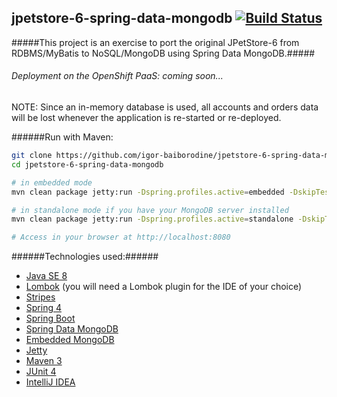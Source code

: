 jpetstore-6-spring-data-mongodb [![Build Status](https://travis-ci.org/igor-baiborodine/jpetstore-6-spring-data-mongodb.svg?branch=master)](https://travis-ci.org/igor-baiborodine/jpetstore-6-spring-data-mongodb)
-------------------------------------------------------------------------------------------------------------------------------------------------------------------------------------------------------------------

#####This project is an exercise to port the original JPetStore-6 from RDBMS/MyBatis to NoSQL/MongoDB using Spring Data MongoDB.#####

###### Deployment on the OpenShift PaaS: coming soon...

NOTE: Since an in-memory database is used, all accounts and orders data will be lost whenever the application is re-started or re-deployed.

######Run with Maven:
```bash
git clone https://github.com/igor-baiborodine/jpetstore-6-spring-data-mongodb.git
cd jpetstore-6-spring-data-mongodb

# in embedded mode
mvn clean package jetty:run -Dspring.profiles.active=embedded -DskipTests

# in standalone mode if you have your MongoDB server installed
mvn clean package jetty:run -Dspring.profiles.active=standalone -DskipTests

# Access in your browser at http://localhost:8080
```

######Technologies used:######
* [Java SE 8](http://www.oracle.com/technetwork/java/javase/downloads/index-jsp-138363.html)
* [Lombok](https://projectlombok.org/) (you will need a Lombok plugin for the IDE of your choice)
* [Stripes](https://stripesframework.atlassian.net/wiki/display/STRIPES/Home)
* [Spring 4](http://projects.spring.io/spring-framework/#quick-start)
* [Spring Boot](http://projects.spring.io/spring-boot/)
* [Spring Data MongoDB](http://projects.spring.io/spring-data-mongodb/)
* [Embedded MongoDB](https://github.com/flapdoodle-oss/de.flapdoodle.embed.mongo)
* [Jetty](http://www.eclipse.org/jetty/)
* [Maven 3](http://maven.apache.org/)
* [JUnit 4](http://junit.org/)
* [IntelliJ IDEA](https://www.jetbrains.com/idea/)
